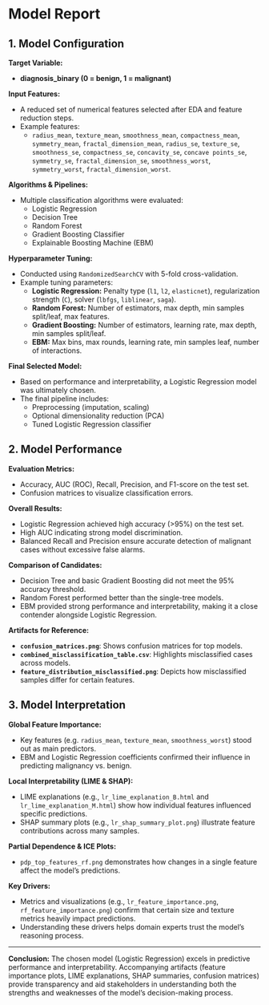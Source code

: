 # Model Report

## 1. Model Configuration

**Target Variable:**
- **diagnosis_binary (0 = benign, 1 = malignant)**

**Input Features:**
- A reduced set of numerical features selected after EDA and feature reduction steps.
- Example features:
  - `radius_mean`, `texture_mean`, `smoothness_mean`, `compactness_mean`, `symmetry_mean`,
    `fractal_dimension_mean`, `radius_se`, `texture_se`,
    `smoothness_se`, `compactness_se`, `concavity_se`, `concave points_se`,
    `symmetry_se`, `fractal_dimension_se`, `smoothness_worst`,
    `symmetry_worst`, `fractal_dimension_worst`.

**Algorithms & Pipelines:**
- Multiple classification algorithms were evaluated:
  - Logistic Regression
  - Decision Tree
  - Random Forest
  - Gradient Boosting Classifier
  - Explainable Boosting Machine (EBM)

**Hyperparameter Tuning:**
- Conducted using `RandomizedSearchCV` with 5-fold cross-validation.
- Example tuning parameters:
  - **Logistic Regression:** Penalty type (`l1`, `l2`, `elasticnet`), regularization strength (`C`), 
  solver (`lbfgs`, `liblinear`, `saga`).
  - **Random Forest:** Number of estimators, max depth, min samples split/leaf, max features.
  - **Gradient Boosting:** Number of estimators, learning rate, max depth, min samples split/leaf.
  - **EBM:** Max bins, max rounds, learning rate, min samples leaf, number of interactions.

**Final Selected Model:**
- Based on performance and interpretability, a Logistic Regression model was ultimately chosen.
- The final pipeline includes:
  - Preprocessing (imputation, scaling)
  - Optional dimensionality reduction (PCA)
  - Tuned Logistic Regression classifier

## 2. Model Performance

**Evaluation Metrics:**
- Accuracy, AUC (ROC), Recall, Precision, and F1-score on the test set.
- Confusion matrices to visualize classification errors.

**Overall Results:**
- Logistic Regression achieved high accuracy (>95%) on the test set.
- High AUC indicating strong model discrimination.
- Balanced Recall and Precision ensure accurate detection of malignant cases without excessive false alarms.

**Comparison of Candidates:**
- Decision Tree and basic Gradient Boosting did not meet the 95% accuracy threshold.
- Random Forest performed better than the single-tree models.
- EBM provided strong performance and interpretability, making it a close contender alongside Logistic Regression.

**Artifacts for Reference:**
- **`confusion_matrices.png`**: Shows confusion matrices for top models.
- **`combined_misclassification_table.csv`**: Highlights misclassified cases across models.
- **`feature_distribution_misclassified.png`**: Depicts how misclassified samples differ for certain features.

## 3. Model Interpretation

**Global Feature Importance:**
- Key features (e.g. `radius_mean`, `texture_mean`, `smoothness_worst`) stood out as main predictors.
- EBM and Logistic Regression coefficients confirmed their influence in predicting malignancy vs. benign.

**Local Interpretability (LIME & SHAP):**
- LIME explanations (e.g., `lr_lime_explanation_B.html` and `lr_lime_explanation_M.html`) show how individual 
features influenced specific predictions.
- SHAP summary plots (e.g., `lr_shap_summary_plot.png`) illustrate feature contributions across many samples.

**Partial Dependence & ICE Plots:**
- `pdp_top_features_rf.png` demonstrates how changes in a single feature affect the model’s predictions.

**Key Drivers:**
- Metrics and visualizations (e.g., `lr_feature_importance.png`, `rf_feature_importance.png`) confirm that 
certain size and texture metrics heavily impact predictions.
- Understanding these drivers helps domain experts trust the model’s reasoning process.

---

**Conclusion:**
The chosen model (Logistic Regression) excels in predictive performance and interpretability. Accompanying 
artifacts (feature importance plots, LIME explanations, SHAP summaries, confusion matrices) provide transparency 
and aid stakeholders in understanding both the strengths and weaknesses of the model’s decision-making process.
